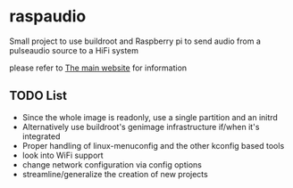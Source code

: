 raspaudio
============

Small project to use buildroot and Raspberry pi to send audio from a pulseaudio source to a HiFi system

please refer to [The main website](http://openwide-ingenierie.github.io/raspaudio/) for information


TODO List
---------

* Since the whole image is readonly, use a single partition and an initrd
* Alternatively use buildroot's genimage infrastructure if/when it's integrated
* Proper handling of linux-menuconfig and the other kconfig based tools
* look into WiFi support
* change network configuration via config options
* streamline/generalize the creation of new projects
